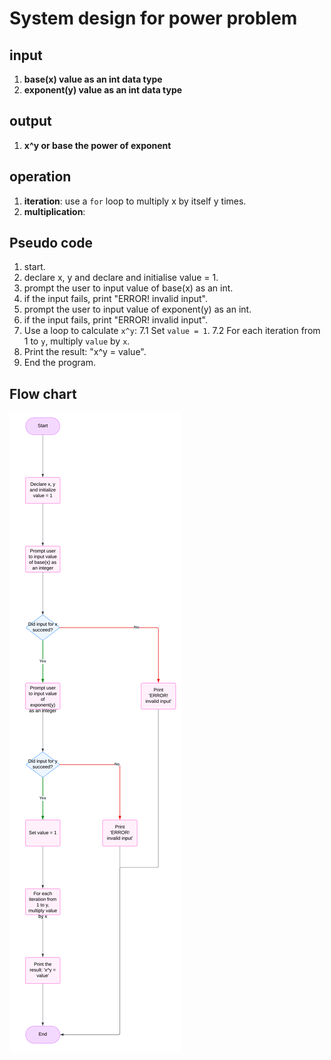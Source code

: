 # System design for power problem

## input
1. **base(x) value as an int data type**
2. **exponent(y) value as an int data type**
   
## output
1. **x^y or base the power of exponent**

## operation
1. **iteration**: use a `for` loop to multiply x by itself y times.
2. **multiplication**: 

## Pseudo code
1. start.
2. declare x, y and declare and initialise value = 1.
3. prompt the user to input value of base(x) as an int.
4. if the input fails, print "ERROR! invalid input".
5. prompt the user to input value of exponent(y) as an int.
6. if the input fails, print "ERROR! invalid input".
7. Use a loop to calculate `x^y`:
   7.1 Set `value = 1`.
   7.2 For each iteration from 1 to `y`, multiply `value` by `x`.
8. Print the result: "x^y = value".
9. End the program.

## Flow chart
![Flowchart](power.png)
